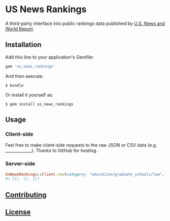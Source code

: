 # US News Rankings

A third-party interface into public rankings data published by [U.S. News and World Report](https://www.usnews.com/).

## Installation

Add this line to your application's Gemfile:

```ruby
gem 'us_news_rankings'
```

And then execute:

    $ bundle

Or install it yourself as:

    $ gem install us_news_rankings

## Usage

### Client-side

Feel free to make client-side requests to the raw JSON or CSV data (e.g. _____________). Thanks to GitHub for hosting.

### Server-side

```rb
UsNewsRankings::Client.new(category: "education/graduate_schools/law", year: 2017)
#> [{}, {}, {}]
```

## [Contributing](CONTRIBUTING.md)

## [License](LICENSE.md)
